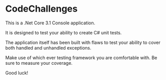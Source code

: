 # CodeChallenges

This is a .Net Core 3.1 Console application.

It is designed to test your ability to create C# unit tests. 

The application itself has been built with flaws to test your ability to cover both handled and unhandled exceptions.

Make use of which ever testing framework you are comfortable with. Be sure to measure your coverage.

Good luck!
